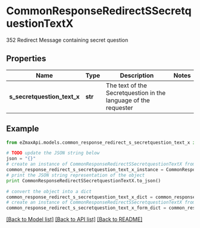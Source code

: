 # CommonResponseRedirectSSecretquestionTextX

352 Redirect Message containing secret question

## Properties
Name | Type | Description | Notes
------------ | ------------- | ------------- | -------------
**s_secretquestion_text_x** | **str** | The text of the Secretquestion in the language of the requester | 

## Example

```python
from eZmaxApi.models.common_response_redirect_s_secretquestion_text_x import CommonResponseRedirectSSecretquestionTextX

# TODO update the JSON string below
json = "{}"
# create an instance of CommonResponseRedirectSSecretquestionTextX from a JSON string
common_response_redirect_s_secretquestion_text_x_instance = CommonResponseRedirectSSecretquestionTextX.from_json(json)
# print the JSON string representation of the object
print CommonResponseRedirectSSecretquestionTextX.to_json()

# convert the object into a dict
common_response_redirect_s_secretquestion_text_x_dict = common_response_redirect_s_secretquestion_text_x_instance.to_dict()
# create an instance of CommonResponseRedirectSSecretquestionTextX from a dict
common_response_redirect_s_secretquestion_text_x_form_dict = common_response_redirect_s_secretquestion_text_x.from_dict(common_response_redirect_s_secretquestion_text_x_dict)
```
[[Back to Model list]](../README.md#documentation-for-models) [[Back to API list]](../README.md#documentation-for-api-endpoints) [[Back to README]](../README.md)


